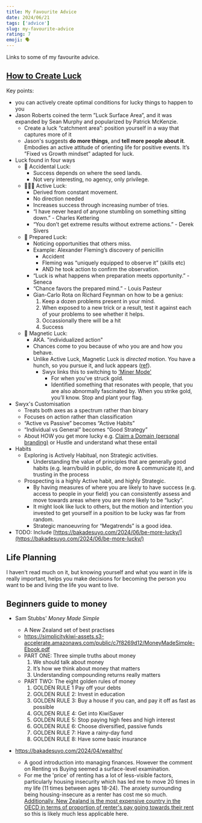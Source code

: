 ```yaml
---
title: My Favourite Advice
date: 2024/06/21
tags: ['advice']
slug: my-favourite-advice
rating: 7
emoji: 🗣️
---
```


Links to some of my favourite advice.


## [How to Create Luck](https://www.swyx.io/create-luck)
Key points:
- you can actively create optimal conditions for lucky things to happen to you
- Jason Roberts coined the term ”Luck Surface Area”, and it was expanded by Sean Murphy and popularized by Patrick McKenzie.
    - Create a luck “catchment area”: position yourself in a way that captures more of it
    - Jason's suggests **do more things**, and **tell more people about it**. Embodies an active attitude of orienting life for positive events.
     It’s ”Fixed vs Growth mindset” adapted for luck.
- Luck found in four ways
    - 🌱 Accidental Luck:
        - Success depends on where the seed lands. 
        - Not very interesting, no agency, only privilege.
    - 🏃🏽‍♀️ Active Luck:
        - Derived from constant movement. 
        - No direction needed
        - Increases success through increasing number of tries.
        - “I have never heard of anyone stumbling on something sitting down.” - Charles Kettering
        - “You don’t get extreme results without extreme actions.” - Derek Sivers
    - 💊 Prepared Luck: 
        - Noticing opportunities that others miss.
        - Example: Alexander Fleming’s discovery of penicillin
            - Accident
            - Fleming was “uniquely equipped to observe it” (skills etc)
            - AND he took action to confirm the observation.
        - “Luck is what happens when preparation meets opportunity.” - Seneca
        - “Chance favors the prepared mind.” - Louis Pasteur
        - Gian-Carlo Rota on Richard Feynman on how to be a genius: 
            1. Keep a dozen problems present in your mind. 
            2. When exposed to a new trick or a result, test it against each of your problems to see whether it helps.
            3. Occassionally there will be a hit
            4. Success
    - 🧲 Magnetic Luck:
        - AKA. "individualized action"
        - Chances come to you because of who you are and how you behave.
        - Unlike Active Luck, Magnetic Luck is *directed* motion. You have a hunch, so you pursue it, and luck appears ([ref](https://medium.com/@ameet/the-four-kinds-of-luck-ea729970d71d)).
            - Swyx links this to switching to ['Miner Mode'](https://www.swyx.io/learning-gears#miner)
                - For when you’ve struck gold.
                - Identified something that resonates with people, that you are also abnormally fascinated by. When you strike gold, you’ll know. Stop and plant your flag.
- Swyx's Customisation
    - Treats both axes as a spectrum rather than binary
    - Focuses on action rather than classification
    - “Active vs Passive” becomes “Active Habits”
    - “Individual vs General” becomes “Good Strategy”
    - About HOW you get more lucky e.g. [Claim a Domain (personal branding)]((https://www.swyx.io/marketing-yourself)) or Hustle and understand what these entail
- Habits
    - Exploring is Actively Habitual, non Strategic activities.
        - Understanding the value of principles that are generally good habits (e.g. learn/build in public, do more & communicate it), and trusting in the process
    - Prospecting is a highly Active habit, and highly Strategic.
        - By having measures of where you are likely to have success (e.g. access to people in your field) you can consistently assess and move towards areas where you are more likely to be “lucky”.
        - It might look like luck to others, but the motion and intention you invested to get yourself in a position to be lucky was far from random.
        - Strategic manoeuvring for “Megatrends” is a good idea.
- TODO: Include [https://bakadesuyo.com/2024/06/be-more-lucky/](https://bakadesuyo.com/2024/06/be-more-lucky/)

## Life Planning
I haven't read much on it, but knowing yourself and what you want in life is really important, helps you make decisions for becoming the person you want to be and living the life you want to live.

## Beginners guide to money
- Sam Stubbs' *Money Made Simple*
    - A New Zealand set of best practises
    - https://simplicitykiwi-assets.s3-accelerate.amazonaws.com/public/c7f8269d12/MoneyMadeSimple-Ebook.pdf
    - PART ONE: Three simple truths about money
        1. We should talk about money
        2. It’s how we think about money that matters
        3. Understanding compounding returns really matters
    - PART TWO: The eight golden rules of money
        1. GOLDEN RULE 1 Pay off your debts
        2. GOLDEN RULE 2: Invest in education
        3. GOLDEN RULE 3: Buy a house if you can, and pay it off as fast as possible
        4. GOLDEN RULE 4: Get into KiwiSaver
        5. GOLDEN RULE 5: Stop paying high fees and high interest
        6. GOLDEN RULE 6: Choose diversified, passive funds
        7. GOLDEN RULE 7: Have a rainy-day fund
        8. GOLDEN RULE 8: Have some basic insurance

- https://bakadesuyo.com/2024/04/wealthy/
    - A good introduction into managing finances. However the comment on Renting vs Buying seemed a surface-level examination.
    - For me the 'price' of renting has a lot of less-visible factors, particularly housing insecurity which has led me to move 20 times in my life (11 times between ages 18-24). The anxiety surrounding being housing-insecure as a renter has cost me so much. [Additionally, New Zealand is the most expensive country in the OECD in terms of proportion of renter's pay going towards their rent](https://www.rnz.co.nz/news/business/520050/renting-is-very-expensive-nz-s-global-distinction#:~:text=More%20than%2025%20percent%20of,for%20the%20lowest%2Dincome%20tenants) so this is likely much less applicable here.